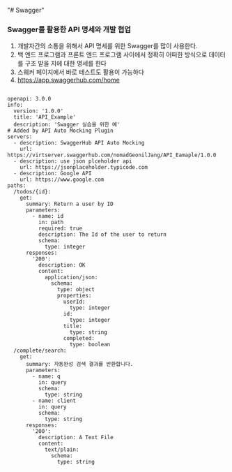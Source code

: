 "# Swagger"

### Swagger를 활용한 API 명세와 개발 협업

1. 개발자간의 소통을 위해서 API 명세를 위한 Swagger를 많이 사용한다.
2. 백 엔드 프로그램과 프론트 엔드 프로그램 사이에서 정확히 어떠한 방식으로 데이터를 구조 받을 지에 대한 명세를 한다
3. 스웨커 페이지에서 바로 테스트도 활용이 가능하다
4. https://app.swaggerhub.com/home

<pre>
<code>
openapi: 3.0.0
info:
  version: '1.0.0'
  title: 'API_Example'
  description: 'Swagger 실습을 위한 예'
# Added by API Auto Mocking Plugin
servers:
  - description: SwaggerHub API Auto Mocking
    url: https://virtserver.swaggerhub.com/nomadGeonilJang/API_Eamaple/1.0.0
  - description: use json plceholder api 
    url: https://jsonplaceholder.typicode.com
  - description: Google API
    url: https://www.google.com
paths:
  /todos/{id}:
    get:
      summary: Return a user by ID
      parameters:
        - name: id
          in: path
          required: true
          description: The Id of the user to return
          schema:
            type: integer
      responses:
        '200':
          description: OK
          content:
            application/json:
              schema:
                type: object
                properties:
                  userId:
                    type: integer
                  id:
                    type: integer
                  title:
                    type: string
                  completed:
                    type: boolean
  /complete/search:
    get:
      summary: 자동완성 검색 결과를 반환합니다.
      parameters: 
        - name: q
          in: query
          schema: 
            type: string
        - name: client
          in: query
          schema:
            type: string
      responses:
        '200':
          description: A Text File
          content:
            text/plain:
              schema:
                type: string
          
</code>
</pre>
